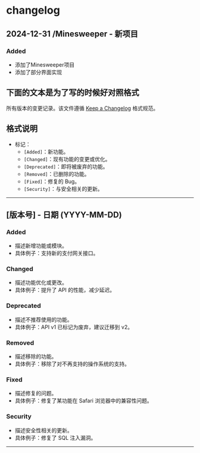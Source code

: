 # changelog

## 2024-12-31 /Minesweeper - 新项目
### Added
- 添加了Minesweeper项目
- 添加了部分界面实现

下面的文本是为了写的时候好对照格式
---

所有版本的变更记录。该文件遵循 [Keep a Changelog](https://keepachangelog.com/) 格式规范。

## 格式说明
- 标记：
  - `[Added]`：新功能。
  - `[Changed]`：现有功能的变更或优化。
  - `[Deprecated]`：即将被废弃的功能。
  - `[Removed]`：已删除的功能。
  - `[Fixed]`：修复的 Bug。
  - `[Security]`：与安全相关的更新。

---

## [版本号] - 日期 (YYYY-MM-DD)
### Added
- 描述新增功能或模块。
- 具体例子：支持新的支付网关接口。

### Changed
- 描述功能优化或更改。
- 具体例子：提升了 API 的性能，减少延迟。

### Deprecated
- 描述不推荐使用的功能。
- 具体例子：API v1 已标记为废弃，建议迁移到 v2。

### Removed
- 描述移除的功能。
- 具体例子：移除了对不再支持的操作系统的支持。

### Fixed
- 描述修复的问题。
- 具体例子：修复了某功能在 Safari 浏览器中的兼容性问题。

### Security
- 描述安全性相关的更新。
- 具体例子：修复了 SQL 注入漏洞。

---
